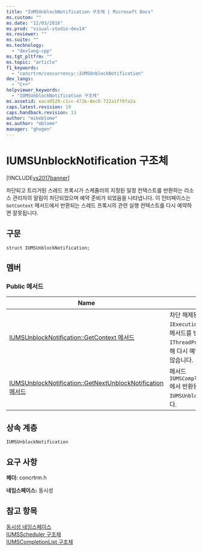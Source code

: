 ```yaml
---
title: "IUMSUnblockNotification 구조체 | Microsoft Docs"
ms.custom: ""
ms.date: "12/03/2016"
ms.prod: "visual-studio-dev14"
ms.reviewer: ""
ms.suite: ""
ms.technology: 
  - "devlang-cpp"
ms.tgt_pltfrm: ""
ms.topic: "article"
f1_keywords: 
  - "concrtrm/concurrency::IUMSUnblockNotification"
dev_langs: 
  - "C++"
helpviewer_keywords: 
  - "IUMSUnblockNotification 구조체"
ms.assetid: eaca9529-c1cc-472b-8ec6-722a1ff0fa2a
caps.latest.revision: 19
caps.handback.revision: 13
author: "mikeblome"
ms.author: "mblome"
manager: "ghogen"
---
```

# IUMSUnblockNotification 구조체
[!INCLUDE[vs2017banner](../../../assembler/inline/includes/vs2017banner.md)]

차단되고 트리거된 스레드 프록시가 스케줄러의 지정된 일정 컨텍스트를 반환하는 리소스 관리자의 알림이 차단되었으며 예약 준비가 되었음을 나타냅니다.  이 인터페이스는 `GetContext` 메서드에서 반환되는 스레드 프록시의 관련 실행 컨텍스트를 다시 예약하면 잘못됩니다.  
  
## 구문  
  
```  
struct IUMSUnblockNotification;  
```  
  
## 멤버  
  
### Public 메서드  
  
|Name|설명|  
|----------|--------|  
|[IUMSUnblockNotification::GetContext 메서드](../Topic/IUMSUnblockNotification::GetContext%20Method.md)|차단 해제된 스레드 프록시에 연결된 실행 컨텍스트의 `IExecutionContext` 인터페이스를 반환합니다.  이 메서드를 반환하고 기본 실행 컨텍스트가 `IThreadProxy::SwitchTo` 메서드에 대한 호출을 통해 다시 예약되면 이 인터페이스는 더 이상 유효하지 않습니다.|  
|[IUMSUnblockNotification::GetNextUnblockNotification 메서드](../Topic/IUMSUnblockNotification::GetNextUnblockNotification%20Method.md)|메서드 `IUMSCompletionList::GetUnblockNotifications`에서 반환된 체인에 있는 다음 `IUMSUnblockNotification` 인터페이스를 반환합니다.|  
  
## 상속 계층  
 `IUMSUnblockNotification`  
  
## 요구 사항  
 **헤더:** concrtrm.h  
  
 **네임스페이스:** 동시성  
  
## 참고 항목  
 [동시성 네임스페이스](../../../parallel/concrt/reference/concurrency-namespace.md)   
 [IUMSScheduler 구조체](../../../parallel/concrt/reference/iumsscheduler-structure.md)   
 [IUMSCompletionList 구조체](../../../parallel/concrt/reference/iumscompletionlist-structure.md)